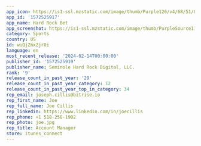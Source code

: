 ```yaml
---
app_icon: https://is1-ssl.mzstatic.com/image/thumb/Purple126/v4/68/51/0c/68510c5d-01ea-9bf6-96aa-9ac3d04c8337/AppIcon-1x_U007emarketing-0-10-0-85-220.png/1024x1024bb.png
app_id: '1572525917'
app_name: Hard Rock Bet
app_screenshot: https://is1-ssl.mzstatic.com/image/thumb/PurpleSource116/v4/d8/7a/d2/d87ad22e-afbc-54b1-b248-37235692e926/8de4045d-9239-4b89-8b63-89fef2ae7c73_ios5.5-01.png/1242x2208bb.png
category: Sports
country: US
id: wuQjZmxZjr0i
language: en
most_recent_release: '2024-02-14T00:00:00'
publisher_id: '1572525919'
publisher_name: Seminole Hard Rock Digital, LLC.
rank: '9'
release_count_in_past_year: '29'
release_count_in_past_year_category: 12
release_count_in_past_year_top_in_category: 34
rep_email: joseph.cillis@bitrise.io
rep_first_name: Joe
rep_full_name: Joe Cillis
rep_linkedin: https://www.linkedin.com/in/joecillis
rep_phone: +1 518-258-1902
rep_photo: joe.jpg
rep_title: Account Manager
store: itunes_connect
---
```

